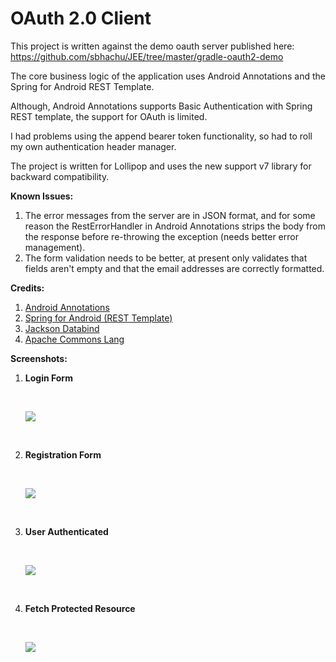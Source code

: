 <h1>OAuth 2.0 Client</h1>

<p>This project is written against the demo oauth server published here: <a href="https://github.com/sbhachu/JEE/tree/master/gradle-oauth2-demo">https://github.com/sbhachu/JEE/tree/master/gradle-oauth2-demo</a></p>

<p>The core business logic of the application uses Android Annotations and the Spring for Android REST Template.</p>
<p>Although, Android Annotations supports Basic Authentication with Spring REST template, the support for OAuth is limited.</p>

I had problems using the append bearer token functionality, so had to roll my own authentication header manager.

The project is written for Lollipop and uses the new support v7 library for backward compatibility.

<p><b>Known Issues:</b></p>
<ol>
<li>The error messages from the server are in JSON format, and for some reason the RestErrorHandler in Android Annotations strips the body from the response before re-throwing the exception (needs better error management).</li>
<li>The form validation needs to be better, at present only validates that fields aren't empty and that the email addresses are correctly formatted.</li>
</ol>

<p><b>Credits:</b></p>
<ol>
<li><a href="http://androidannotations.org/">Android Annotations</a><br/></li>
<li><a href="http://projects.spring.io/spring-android/">Spring for Android (REST Template)</a><br/></li>
<li><a href="https://github.com/FasterXML/jackson-databind/">Jackson Databind</a><br/></li>
<li><a href="http://commons.apache.org/proper/commons-lang/">Apache Commons Lang</a><br/></li>
</ol>

<p><b>Screenshots:</b></p>
<ol>
<li><p><b>Login Form</b></p><br/><p><img src="/images/1.png"/></p></li><br/>
<li><p><b>Registration Form</b></p><br/><p><img src="/images/2.png"/></p></li><br/>
<li><p><b>User Authenticated</b></p><br/><p><img src="/images/3.png"/></p></li><br/>
<li><p><b>Fetch Protected Resource</b></p><br/><p><img src="/images/4.png"/></p></li><br/>
</ol>